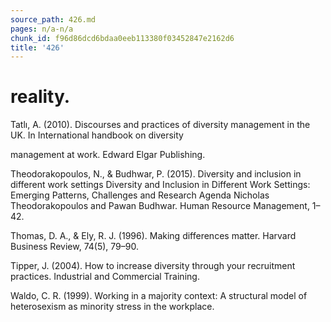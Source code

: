 ```yaml
---
source_path: 426.md
pages: n/a-n/a
chunk_id: f96d86dcd6bdaa0eeb113380f03452847e2162d6
title: '426'
---
```

# reality.

Tatlı, A. (2010). Discourses and practices of diversity management in the UK. In International handbook on diversity

management at work. Edward Elgar Publishing.

Theodorakopoulos, N., & Budhwar, P. (2015). Diversity and inclusion in different work settings Diversity and Inclusion in Different Work Settings: Emerging Patterns, Challenges and Research Agenda Nicholas Theodorakopoulos and Pawan Budhwar. Human Resource Management, 1–42.

Thomas, D. A., & Ely, R. J. (1996). Making differences matter. Harvard Business Review, 74(5), 79–90.

Tipper, J. (2004). How to increase diversity through your recruitment practices. Industrial and Commercial Training.

Waldo, C. R. (1999). Working in a majority context: A structural model of heterosexism as minority stress in the workplace.
